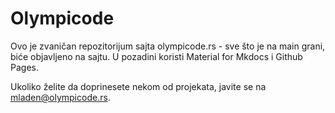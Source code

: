 # Olympicode

Ovo je zvaničan repozitorijum sajta olympicode.rs - sve što je na main grani, biće objavljeno na sajtu. U pozadini koristi Material for Mkdocs i Github Pages. 

Ukoliko želite da doprinesete nekom od projekata, javite se na mladen@olympicode.rs.


